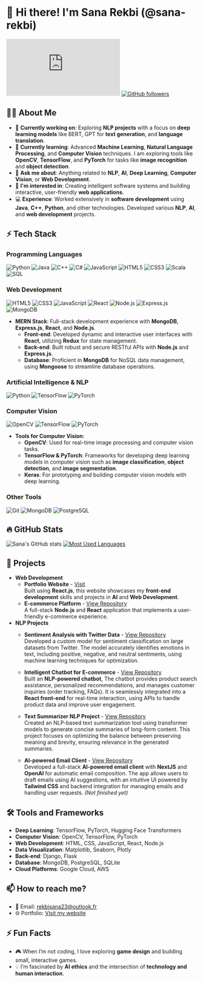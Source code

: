 # 👋 Hi there! I'm Sana Rekbi (@sana-rekbi)

![Profile Views](https://lustrous-alpaca-ca865c.netlify.app/index.html)
[![GitHub followers](https://img.shields.io/github/followers/sana-rekbi.svg?style=social&label=Follow)](https://github.com/sana-rekbi?tab=followers)

## 👩‍💻 About Me

- 🔭 **Currently working on**: Exploring **NLP projects** with a focus on **deep learning models** like BERT, GPT for **text generation**, and **language translation**.
- 🌱 **Currently learning**: Advanced **Machine Learning**, **Natural Language Processing**, and **Computer Vision** techniques. I am exploring tools like **OpenCV**, **TensorFlow**, and **PyTorch** for tasks like **image recognition** and **object detection**.
- 💬 **Ask me about**: Anything related to **NLP**, **AI**, **Deep Learning**, **Computer Vision**, or **Web Development**.
- 👀 **I'm interested in**: Creating intelligent software systems and building interactive, user-friendly **web applications**.
- 💻 **Experience**: Worked extensively in **software development** using **Java**, **C++**, **Python**, and other technologies. Developed various **NLP**, **AI**, and **web development** projects.

## ⚡ Tech Stack
### **Programming Languages**
![Python](https://img.shields.io/badge/Python-3776AB?style=for-the-badge&logo=python&logoColor=white)
![Java](https://img.shields.io/badge/Java-007396?style=for-the-badge&logo=java&logoColor=white)
![C++](https://img.shields.io/badge/C++-00599C?style=for-the-badge&logo=cplusplus&logoColor=white)
![C#](https://img.shields.io/badge/C%23-239120?style=for-the-badge&logo=csharp&logoColor=white)
![JavaScript](https://img.shields.io/badge/JavaScript-323330?style=for-the-badge&logo=javascript&logoColor=F7DF1E)
![HTML5](https://img.shields.io/badge/HTML5-E34F26?style=for-the-badge&logo=html5&logoColor=white)
![CSS3](https://img.shields.io/badge/CSS3-1572B6?style=for-the-badge&logo=css3&logoColor=white)
![Scala](https://img.shields.io/badge/Scala-DC322F?style=for-the-badge&logo=scala&logoColor=white)
![SQL](https://img.shields.io/badge/SQL-003B57?style=for-the-badge&logo=postgresql&logoColor=white)

### **Web Development**
![HTML5](https://img.shields.io/badge/HTML5-E34F26?style=for-the-badge&logo=html5&logoColor=white)
![CSS3](https://img.shields.io/badge/CSS3-1572B6?style=for-the-badge&logo=css3&logoColor=white)
![JavaScript](https://img.shields.io/badge/JavaScript-323330?style=for-the-badge&logo=javascript&logoColor=F7DF1E)
![React](https://img.shields.io/badge/React-20232A?style=for-the-badge&logo=react&logoColor=61DAFB)
![Node.js](https://img.shields.io/badge/Node.js-339933?style=for-the-badge&logo=nodedotjs&logoColor=white)
![Express.js](https://img.shields.io/badge/Express.js-404D59?style=for-the-badge)
![MongoDB](https://img.shields.io/badge/MongoDB-4EA94B?style=for-the-badge&logo=mongodb&logoColor=white)

- **MERN Stack**: Full-stack development experience with **MongoDB**, **Express.js**, **React**, and **Node.js**.
  - **Front-end**: Developed dynamic and interactive user interfaces with **React**, utilizing **Redux** for state management.
  - **Back-end**: Built robust and secure RESTful APIs with **Node.js** and **Express.js**.
  - **Database**: Proficient in **MongoDB** for NoSQL data management, using **Mongoose** to streamline database operations.

### **Artificial Intelligence & NLP**
![Python](https://img.shields.io/badge/Python-3776AB?style=for-the-badge&logo=python&logoColor=white)
![TensorFlow](https://img.shields.io/badge/TensorFlow-FF6F00?style=for-the-badge&logo=tensorflow&logoColor=white)
![PyTorch](https://img.shields.io/badge/PyTorch-EE4C2C?style=for-the-badge&logo=pytorch&logoColor=white)

### **Computer Vision**
![OpenCV](https://img.shields.io/badge/OpenCV-5C3EE8?style=for-the-badge&logo=opencv&logoColor=white)
![TensorFlow](https://img.shields.io/badge/TensorFlow-FF6F00?style=for-the-badge&logo=tensorflow&logoColor=white)
![PyTorch](https://img.shields.io/badge/PyTorch-EE4C2C?style=for-the-badge&logo=pytorch&logoColor=white)

- **Tools for Computer Vision**:  
  - **OpenCV**: Used for real-time image processing and computer vision tasks.
  - **TensorFlow & PyTorch**: Frameworks for developing deep learning models in computer vision such as **image classification**, **object detection**, and **image segmentation**.
  - **Keras**: For prototyping and building computer vision models with deep learning.

### **Other Tools**
![Git](https://img.shields.io/badge/Git-F05032?style=for-the-badge&logo=git&logoColor=white)
![MongoDB](https://img.shields.io/badge/MongoDB-4EA94B?style=for-the-badge&logo=mongodb&logoColor=white)
![PostgreSQL](https://img.shields.io/badge/PostgreSQL-316192?style=for-the-badge&logo=postgresql&logoColor=white)

## 🔥 GitHub Stats
![Sana's GitHub stats](https://github-readme-stats.vercel.app/api?username=sana-rekbi&show_icons=true&theme=radical)
[![Most Used Languages](https://github-readme-stats.vercel.app/api/top-langs/?username=sana-rekbi&langs_count=10&layout=compact&theme=radical)](https://github.com/sana-rekbi/github-readme-stats)

## 🚀 Projects
- **Web Development**
  - **Portfolio Website** - [Visit](https://superb-smakager-b9344f.netlify.app/#home)  
    Built using **React.js**, this website showcases my **front-end development** skills and projects in **AI** and **Web Development**.
  - **E-commerce Platform** - [View Repository](#)  
    A full-stack **Node.js** and **React** application that implements a user-friendly e-commerce experience.
- **NLP Projects**
  - **Sentiment Analysis with Twitter Data** - [View Repository](https://github.com/sana-rekbi/Twitter-Sentiment-Analysis-)  
    Developed a custom model for sentiment classification on large datasets from Twitter. The model accurately identifies emotions in text, including positive, negative, and neutral sentiments, using machine learning techniques for optimization.

  - **Intelligent Chatbot for E-commerce** - [View Repository](https://github.com/sana-rekbi/ChatI_IA_App)  
    Built an **NLP-powered chatbot**,  The chatbot provides product search assistance, personalized recommendations, and manages customer inquiries (order tracking, FAQs). It is seamlessly integrated into a **React front-end** for real-time interaction, using APIs to handle product data and improve user engagement.

  - **Text Summarizer NLP Project** - [View Repository](https://github.com/sana-rekbi/Text-Summarizer-NLP-project)  
    Created an NLP-based text summarization tool using transformer models to generate concise summaries of long-form content. This project focuses on optimizing the balance between preserving meaning and brevity, ensuring relevance in the generated summaries.

  - **AI-powered Email Client** - [View Repository](https://github.com/sana-rekbi/IA-powered-client-email)  
    Developed a full-stack **AI-powered email client** with **NextJS** and **OpenAI** for automatic email composition. The app allows users to draft emails using AI suggestions, with an intuitive UI powered by **Tailwind CSS** and backend integration for managing emails and handling user requests. *(Not finished yet)*

## 🛠️ Tools and Frameworks
- **Deep Learning**: TensorFlow, PyTorch, Hugging Face Transformers
- **Computer Vision**: OpenCV, TensorFlow, PyTorch
- **Web Development**: HTML, CSS, JavaScript, React, Node.js
- **Data Visualization**: Matplotlib, Seaborn, Plotly
- **Back-end**: Django, Flask
- **Database**: MongoDB, PostgreSQL, SQLite
- **Cloud Platforms**: Google Cloud, AWS

## 📫 How to reach me?
- 📧 Email: [rekbisana23@outlook.fr](mailto:rekbisana23@outlook.fr)
- 🌐 Portfolio: [Visit my website](https://lustrous-alpaca-ca865c.netlify.app/index.html)

## ⚡ Fun Facts
- 🎮 When I’m not coding, I love exploring **game design** and building small, interactive games.
- 💡 I’m fascinated by **AI ethics** and the intersection of **technology and human interaction**.

